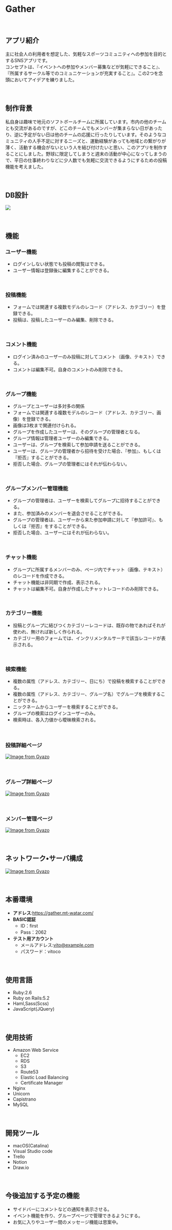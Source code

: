 # Gather
<br>

## アプリ紹介
主に社会人の利用者を想定した、気軽なスポーツコミュニティへの参加を目的とするSNSアプリです。<br>
コンセプトは、『イベントへの参加やメンバー募集などが気軽にできること』、『所属するサークル等でのコミュニケーションが充実すること』。この2つを念頭においてアイデアを練りました。
<br><br><br>

## 制作背景
私自身は趣味で地元のソフトボールチームに所属しています。市内の他のチームとも交流があるのですが、どこのチームでもメンバーが集まらない日があったり、逆に予定がない日は他のチームの応援に行ったりしています。そのようなコミュニティの人手不足に対するニーズと、運動経験があっても地域との繋がりが薄く、活動する機会がないという人を結び付けたいと思い、このアプリを制作することにしました。野球に限定してしまうと週末の活動が中心になってしまうので、平日の仕事終わりなどに少人数でも気軽に交流できるようにするための投稿機能を考えました。
<br><br><br>
## DB設計
![](https://i.gyazo.com/c5c84245bae72b03b3f4974fd130fd65.png)
<br><br><br>
## 機能
### ユーザー機能
- ログインしない状態でも投稿の閲覧はできる。
- ユーザー情報は登録後に編集することができる。
<br>

### 投稿機能
- フォームでは関連する複数モデルのレコード（アドレス、カテゴリー）を登録できる。
- 投稿は、投稿したユーザーのみ編集、削除できる。
<br>

### コメント機能
- ログイン済みのユーザーのみ投稿に対してコメント（画像、テキスト）できる。
- コメントは編集不可。自身のコメントのみ削除できる。
<br>

### グループ機能
- グループとユーザーは多対多の関係
- フォームでは関連する複数モデルのレコード（アドレス、カテゴリー、画像）を登録できる。
- 画像は3枚まで関連付けられる。
- グループを作成したユーザーは、そのグループの管理者となる。
- グループ情報は管理者ユーザーのみ編集できる。
- ユーザーは、グループを検索して参加申請を送ることができる。
- ユーザーは、グループの管理者から招待を受けた場合、『参加』、もしくは『拒否』することができる。
- 拒否した場合、グループの管理者にはそれが伝わらない。
<br>

### グループメンバー管理機能
- グループの管理者は、ユーザーを検索してグループに招待することができる。
- また、参加済みのメンバーを退会させることができる。
- グループの管理者は、ユーザーから来た参加申請に対して『参加許可』、もしくは『拒否』をすることができる。
- 拒否した場合、ユーザーにはそれが伝わらない。
<br>

### チャット機能
- グループに所属するメンバーのみ、ページ内でチャット（画像、テキスト）のレコードを作成できる。
- チャット機能は非同期で作成、表示される。
- チャットは編集不可。自身が作成したチャットレコードのみ削除できる。
<br>

### カテゴリー機能
- 投稿とグループに結びつくカテゴリーレコードは、既存の物であればそれが使われ、無ければ新しく作られる。
- カテゴリー用のフォームでは、インクリメンタルサーチで該当レコードが表示される。
<br>

### 検索機能
- 複数の属性（アドレス、カテゴリー、日にち）で投稿を検索することができる。
- 複数の属性（アドレス、カテゴリー、グループ名）でグループを検索することができる。
- ニックネームからユーザーを検索することができる。
- グループの検索はログインユーザーのみ。
- 検索時は、各入力値から曖昧検索される。
<br><br><br>
### 投稿詳細ページ
[![Image from Gyazo](https://i.gyazo.com/3c39fde85ce48b274191fc8e41c208ee.gif)](https://gyazo.com/3c39fde85ce48b274191fc8e41c208ee)
<br><br><br>
### グループ詳細ページ
[![Image from Gyazo](https://i.gyazo.com/34056f487180ea422386d302b13d85b2.gif)](https://gyazo.com/34056f487180ea422386d302b13d85b2)
<br><br><br>

### メンバー管理ページ
[![Image from Gyazo](https://i.gyazo.com/0010add3b162dbd4da556dc2919cf03d.gif)](https://gyazo.com/0010add3b162dbd4da556dc2919cf03d)
<br><br><br>
## ネットワーク•サーバ構成
[![Image from Gyazo](https://i.gyazo.com/f9bf3fd30985c46b9e768530979a7ac3.png)](https://gyazo.com/f9bf3fd30985c46b9e768530979a7ac3)
<br><br><br>
## 本番環境
- **アドレス**:https://gather.mt-watar.com/
- **BASIC認証**
  - ID：first
  - Pass：2062
- **テスト用アカウント**
  - メールアドレス:vito@example.com
  - パスワード：vitoco
<br><br><br>
## 使用言語
- Ruby:2.6
- Ruby on Rails:5.2
- Haml,Sass(Scss)
- JavaScript(JQuery)
<br><br><br>
## 使用技術
- Amazon Web Service
  - EC2
  -  RDS
  - S3
  -  Route53
  - Elastic Load Balancing
  - Certificate Manager
- Nginx
- Unicorn
- Capistrano
- MySQL
<br><br><br>
## 開発ツール
- macOS(Catalina)
- Visual Studio code
- Trello
- Notion
- Draw.io
<br><br><br>
## 今後追加する予定の機能
- サイドバーにコメントなどの通知を表示させる。
- イベント機能を作り、グループページで管理できるようにする。
- お気に入りやユーザー間のメッセージ機能は思案中。






